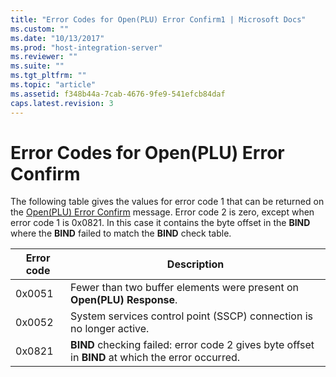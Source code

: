 ```yaml
---
title: "Error Codes for Open(PLU) Error Confirm1 | Microsoft Docs"
ms.custom: ""
ms.date: "10/13/2017"
ms.prod: "host-integration-server"
ms.reviewer: ""
ms.suite: ""
ms.tgt_pltfrm: ""
ms.topic: "article"
ms.assetid: f348b44a-7cab-4676-9fe9-541efcb84daf
caps.latest.revision: 3
---
```

# Error Codes for Open(PLU) Error Confirm
The following table gives the values for error code 1 that can be returned on the [Open(PLU) Error Confirm](../Topic/Open\(PLU\)%20Error%20Confirm1.md) message. Error code 2 is zero, except when error code 1 is 0x0821. In this case it contains the byte offset in the **BIND** where the **BIND** failed to match the **BIND** check table.  
  
|Error code|Description|  
|----------------|-----------------|  
|0x0051|Fewer than two buffer elements were present on **Open(PLU) Response**.|  
|0x0052|System services control point (SSCP) connection is no longer active.|  
|0x0821|**BIND** checking failed: error code 2 gives byte offset in **BIND** at which the error occurred.|